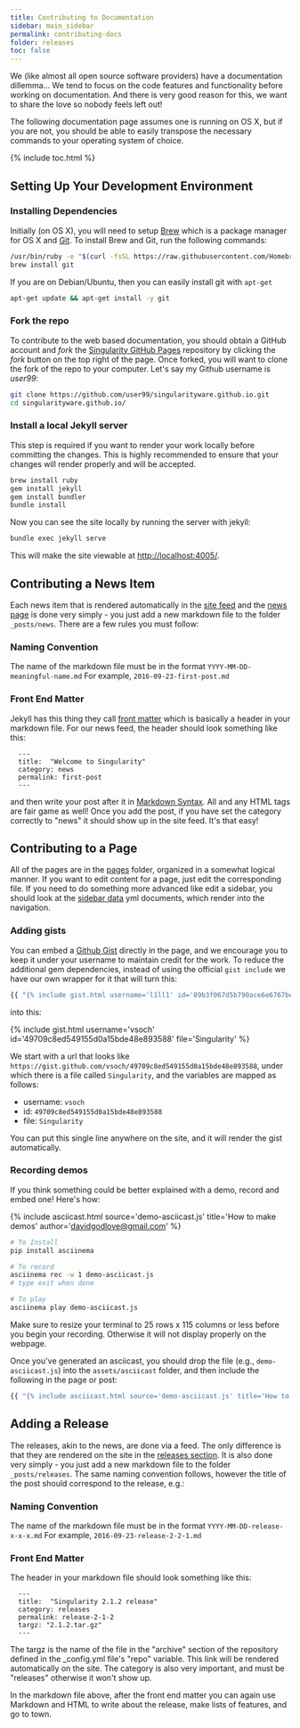```yaml
---
title: Contributing to Documentation
sidebar: main_sidebar
permalink: contributing-docs
folder: releases
toc: false
---
```


We (like almost all open source software providers) have a documentation dillemma... We tend to focus on the code features and functionality before working on documentation. And there is very good reason for this, we want to share the love so nobody feels left out!

The following documentation page assumes one is running on OS X, but if you are not, you should be able to easily transpose the necessary commands to your operating system of choice.

{% include toc.html %}

## Setting Up Your Development Environment

### Installing Dependencies
Initially (on OS X), you will need to setup [Brew](http://brew.sh/) which is a package manager for OS X and [Git](https://git-scm.com/). To install Brew and Git, run the following commands:

```bash
/usr/bin/ruby -e "$(curl -fsSL https://raw.githubusercontent.com/Homebrew/install/master/install)"
brew install git
```

If you are on Debian/Ubuntu, then you can easily install git with `apt-get`

```bash
apt-get update && apt-get install -y git
```


### Fork the repo
To contribute to the web based documentation, you should obtain a GitHub account and *fork* the <a href="https://github.com/singularityware/singularityware.github.io/" target="_blank">Singularity GitHub Pages</a> repository by clicking the *fork* button on the top right of the page. Once forked, you will want to clone the fork of the repo to your computer. Let's say my Github username is *user99*:

```bash
git clone https://github.com/user99/singularityware.github.io.git
cd singularityware.github.io/
```

### Install a local Jekyll server
This step is required if you want to render your work locally before committing the changes. This is highly recommended to ensure that your changes will render properly and will be accepted.

```bash
brew install ruby
gem install jekyll
gem install bundler
bundle install
```

Now you can see the site locally by running the server with jekyll:

```bash
bundle exec jekyll serve
```

This will make the site viewable at <a href="http://localhost:4005/" target="_blank">http://localhost:4005/</a>.

## Contributing a News Item

Each news item that is rendered automatically in the <a href="http://localhost:4005/feed.xml" target="_blank">site feed</a> and the <a href="/blog" target="_blank">news page</a> is done very simply - you just add a new markdown file to the folder `_posts/news`. There are a few rules you must follow:

### Naming Convention
The name of the markdown file must be in the format `YYYY-MM-DD-meaningful-name.md` For example, `2016-09-23-first-post.md`

### Front End Matter
Jekyll has this thing they call <a href="https://jekyllrb.com/docs/frontmatter/" target="_blank">front matter</a> which is basically a header in your markdown file. For our news feed, the header should look something like this:

      
      ---
      title:  "Welcome to Singularity"
      category: news
      permalink: first-post
      ---

and then write your post after it in <a href="https://github.com/adam-p/markdown-here/wiki/Markdown-Cheatsheet" target="_blank">Markdown Syntax</a>. All and any HTML tags are fair game as well! Once you add the post, if you have set the category correctly to "news" it should show up in the site feed. It's that easy!

## Contributing to a Page
All of the pages are in the <a href="https://github.com/singularityware/singularityware.github.io/blob/master/pages" target="_blank">pages</a> folder, organized in a somewhat logical manner. If you want to edit content for a page, just edit the corresponding file. If you need to do something more advanced like edit a sidebar, you should look at the <a href="https://github.com/singularityware/singularityware.github.io/blob/master/_data/sidebars" target="_blank">sidebar data</a> yml documents, which render into the navigation.


### Adding gists
You can embed a <a href="https://gist.github.com">Github Gist</a> directly in the page, and we encourage you to keep it under your username to maintain credit for the work. To reduce the additional gem dependencies, instead of using the official `gist include` we have our own wrapper for it that will turn this:
 
```bash
{{ "{% include gist.html username='l1ll1' id='89b3f067d5b790ace6e6767be5ea2851' file='hostlibs.def'" }}%}
```

into this:

{% include gist.html username='vsoch' id='49709c8ed549155d0a15bde48e893588' file='Singularity' %}

We start with a url that looks like `https://gist.github.com/vsoch/49709c8ed549155d0a15bde48e893588`, under which there is a file called `Singularity`, and the variables are mapped as follows:

- username: `vsoch`
- id: `49709c8ed549155d0a15bde48e893588`
- file: `Singularity`

You can put this single line anywhere on the site, and it will render the gist automatically.


### Recording demos

If you think something could be better explained with a demo, record and embed one! Here's how:

{% include asciicast.html source='demo-asciicast.js' title='How to make demos' author='davidgodlove@gmail.com' %}

```bash
# To Install
pip install asciinema

# To record
asciinema rec -w 1 demo-asciicast.js
# type exit when done

# To play
asciinema play demo-asciicast.js
```
Make sure to resize your terminal to 25 rows x 115 columns or less before you 
begin your recording.  Otherwise it will not display properly on the webpage.

Once you've generated an asciicast, you should drop the file (e.g., `demo-asciicast.js`) into the `assets/asciicast` folder, and then include the following in the page or post:

```bash
{{ "{% include asciicast.html source='demo-asciicast.js' title='How to make demos' author='email@domain.com'" }}%}
```

## Adding a Release

The releases, akin to the news, are done via a feed. The only difference is that they are rendered on the site in the  <a href="/releases" target="_blank">releases section</a>. It is also done very simply - you just add a new markdown file to the folder `_posts/releases`. The same naming convention follows, however the title of the post should correspond to the release, e.g.:

### Naming Convention
The name of the markdown file must be in the format `YYYY-MM-DD-release-x-x-x.md` For example, `2016-09-23-release-2-2-1.md`

### Front End Matter
The header in your markdown file should look something like this:

      ---
      title:  "Singularity 2.1.2 release"
      category: releases
      permalink: release-2-1-2
      targz: "2.1.2.tar.gz"
      ---      

The targz is the name of the file in the "archive" section of the repository defined in the _config.yml file's "repo" variable. This link will be rendered automatically on the site. The category is also very important, and must be "releases" otherwise it won't show up.

In the markdown file above, after the front end matter you can again use Markdown and HTML to write about the release, make lists of features, and go to town.
